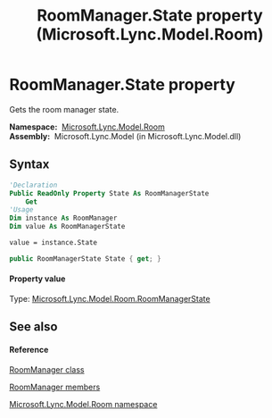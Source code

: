 ﻿---
title: RoomManager.State property  (Microsoft.Lync.Model.Room)
TOCTitle: 'State property '
ms:assetid: P:Microsoft.Lync.Model.Room.RoomManager.State_DI_3_UC_OCS14MrefLyncWPF
ms:mtpsurl: https://msdn.microsoft.com/en-us/library/microsoft.lync.model.room.roommanager.state_di_3_uc_ocs14mreflyncwpf(v=office.15)
ms:contentKeyID: 48593880
ms.date: 07/28/2014
mtps_version: v=office.15
f1_keywords:
- Microsoft.Lync.Model.Room.RoomManager.State
dev_langs:
- CSharp
- JScript
- VB
- other
---

# RoomManager.State property

Gets the room manager state.

**Namespace:**  [Microsoft.Lync.Model.Room](microsoft-lync-model-room-namespace_2.md)  
**Assembly:**  Microsoft.Lync.Model (in Microsoft.Lync.Model.dll)

## Syntax

``` vb
'Declaration
Public ReadOnly Property State As RoomManagerState
    Get
'Usage
Dim instance As RoomManager
Dim value As RoomManagerState

value = instance.State
```

``` csharp
public RoomManagerState State { get; }
```

#### Property value

Type: [Microsoft.Lync.Model.Room.RoomManagerState](roommanagerstate-enumeration-microsoft-lync-model-room_2.md)  

## See also

#### Reference

[RoomManager class](roommanager-class-microsoft-lync-model-room_2.md)

[RoomManager members](roommanager-members-microsoft-lync-model-room_2.md)

[Microsoft.Lync.Model.Room namespace](microsoft-lync-model-room-namespace_2.md)

